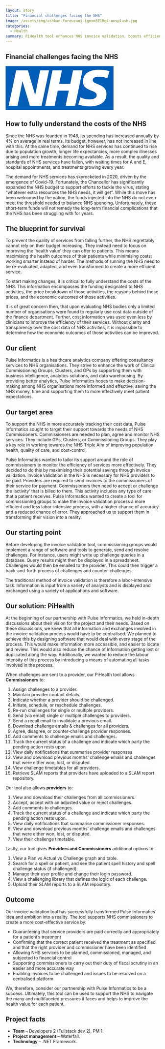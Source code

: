 ```yaml
---
layout: story
title: "Financial challenges facing the NHS"
image: /assets/img/ashkan-forouzani-ignxm3E1Rg4-unsplash.jpg        
categories:
  - Health
summary: PiHealth tool enhances NHS invoice validation, boosts efficiency and accuracy. 
---
```


## Financial challenges facing the NHS

![Table1](/assets/img/NHS.png)

## How to fully understand the costs of the NHS
Since the NHS was founded in 1948, its spending has increased annually by 4% on average in real terms. Its budget, however, has not increased in line with this. At the same time, demand for NHS services has continued to rise due to population growth, longer life expectancies, more complex illnesses arising and more treatments becoming available. As a result, the quality and standards of NHS services have fallen, with waiting times for A and E, hospital appointments, and treatments growing every year. 

The demand for NHS services has skyrocketed in 2020, driven by the emergence of Covid-19. Fortunately, the Chancellor has significantly expanded the NHS budget to support efforts to tackle the virus, stating “whatever extra resources the NHS needs, it will get”. While this move has been welcomed by the nation, the funds injected into the NHS do not even meet the threshold needed to balance NHS spending. Unfortunately, these short-term funds will not remedy the long-term financial complications that the NHS has been struggling with for years.

## The blueprint for survival
To prevent the quality of services from falling further, the NHS regrettably cannot rely on their budget increasing. They instead need to focus on improving the ‘health value’ they can offer to patients. This means maximising the health outcomes of their patients while minimising costs; working smarter instead of harder. The methods of running the NHS need to be re-evaluated, adapted, and even transformed to create a more efficient service. 

To start making changes, it is critical to fully understand the costs of the NHS. This information encompasses the funding designated to NHS activities, the price breakdown of those activities, the reasons behind those prices, and the economic outcomes of those activities. 

It is of great concern then, that upon evaluating NHS bodies only a limited number of organisations were found to regularly use cost data outside of the finance department. Further, cost information was used even less by clinicians to improve the efficiency of their services. Without clarity and transparency over the cost data of NHS activities, it is impossible to determine how the economic outcomes of those activities can be improved. 


## Our client
Pulse Informatics is a healthcare analytics company offering consultancy services to NHS organisations. They strive to enhance the work of Clinical Commissioning Groups, Clusters, and GPs by supporting them with business intelligence, analytics solutions, and data warehousing. By providing better analytics, Pulse Informatics hopes to make decision-making among NHS organisations more informed and effective; saving the NHS money, time and supporting them to more effectively meet patient expectations. 

## Our target area
To support the NHS in more accurately tracking their cost data, Pulse Informatics sought to target their support towards the needs of NHS Commissioners. Commissioners are needed to plan, agree and monitor NHS services. They include GPs, Clusters, or Commissioning Groups. They play a key role in working towards the NHS Triple Aim of improving population health, quality of care, and cost-control. 

Pulse Informatics wanted to tailor its support around the role of commissioners to monitor the efficiency of services more effectively. They decided to do this by maximising their potential savings through invoice validation. Invoice validation in the NHS is necessary for NHS providers to be paid. Providers are required to send invoices to the commissioners of their service for payment. Commissioners then need to accept or challenge the ‘activity’ that is billed to them. This activity includes any type of care that a patient receives. Pulse Informatics wanted to create a tool for commissioning groups to make the invoice validation process a more efficient and less labor-intensive process, with a higher chance of accuracy and a reduced chance of error. They approached us to support them in transforming their vision into a reality.


## Our starting point
Before developing the invoice validation tool, commissioning groups would implement a range of software and tools to generate, send and resolve challenges. For instance, users might write up challenge queries in a database. Query results might then be displayed in a spreadsheet. Challenges would then be emailed to the provider. This could then trigger a back-and-forth process of challenges and counter-challenges. 

The traditional method of invoice validation is therefore a labor-intensive task. Information is input from a variety of analysts and is displayed and exchanged using a variety of applications and software.

## Our solution: PiHealth
At the beginning of our partnership with Pulse Informatics, we held in-depth discussions about their vision for the project and their needs. Based on these discussions, we knew that all information and exchanges involved in the invoice validation process would have to be centralised. We planned to achieve this by designing software that would deal with every stage of the process. This would make information more accessible, and easier to locate and review. This would also reduce the chance of information getting lost or duplicated along the way. Additionally, we wanted to reduce the labour intensity of this process by introducing a means of automating all tasks involved in the process.

When challenges are sent to a provider, our PiHealth tool allows **Commissioners** to:

1. Assign challenges to a provider.
2. Maintain provider contact details.
3. Indicate whether a provider should be challenged.
4. Initiate, schedule, or reschedule challenges.
5. Re-run challenges for single or multiple providers.
6. Send (via email) single or multiple challenges to providers.
7. Send a recall email to invalidate a previous email.
8. Download challenge emails & challenges for all providers.
9. Agree, disagree, or counter-challenge provider responses.
10. Add comments to challenge emails and challenges.
11. Track the current status of a challenge and indicate which party the pending action rests upon
12. View daily notifications that summarise provider responses.
13. View and download previous months’ challenge emails and challenges that were either won, lost, or disputed.
14. View challenge timetables for all providers.
15. Retrieve SLAM reports that providers have uploaded to a SLAM report repository.

Our tool also allows **providers** to:

1. View and download their challenges from all commissioners.
2. Accept, accept with an adjusted value or reject challenges.
3. Add comments to challenges.
4. Track the current status of a challenge and indicate which party the pending action rests upon.
5. View daily notifications that summarise commissioner responses.
6. View and download previous months’ challenge emails and challenges that were either won, lost, or disputed.
7. View their challenge timetable.

Lastly, our tool gives **Providers and Commissioners** additional options to:

1. View a Plan vs Actual vs Challenge graph and table.
2. Search for a spell or patient, and see the patient spell history and spell challenge status (if challenged).
3. Manage their user profile and change their login password.
4. View a challenging library that defines the logic of each challenge.
5. Upload their SLAM reports to a SLAM repository.

## Outcome
Our invoice validation tool has successfully transformed Pulse Informatics’ idea and ambition into a reality. The tool supports NHS commissioners to create a more cost-effective service by:

- Guaranteeing that service providers are paid correctly and appropriately for a patient’s treatment
- Confirming that the correct patient received the treatment as specified and that the right provider and commissioner have been identified
- Allowing NHS services to be planned, commissioned, managed, and subjected to financial control
- Supporting commissioners to carry out their duty of fiscal scrutiny in an easier and more accurate way
- Enabling invoices to be challenged and issues to be resolved on a centralised platform

We, therefore, consider our partnership with Pulse Informatics to be a success. Ultimately, this tool can be used to support the NHS to navigate the many and multifaceted pressures it faces and helps to improve the health value for each patient.

## Project facts
- **Team** – Developers 2 (Fullstack dev 2), PM 1.
- **Project management** – Waterfall.
- **Technology** – .NET Framework.
